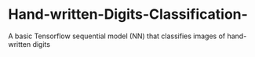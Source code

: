 # Hand-written-Digits-Classification-
A basic Tensorflow sequential model (NN) that classifies images of hand-written digits
